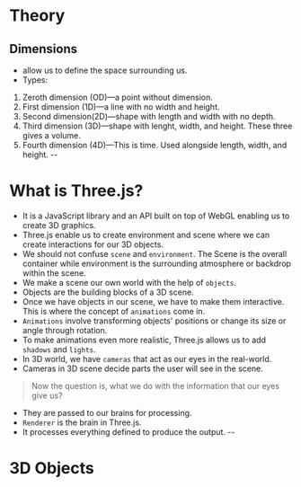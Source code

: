 # Theory
## Dimensions
- allow us to define the space surrounding us.
- Types:
1. Zeroth dimension (OD)—a point without dimension.
2. First dimension (1D)—a line with no width and height.
3. Second dimension(2D)—shape with length and width with no depth.
4. Third dimension (3D)—shape with lenght, width, and height. These three gives a volume.
5. Fourth dimension (4D)—This is time. Used alongside length, width, and height.
--
# What is Three.js?
- It is a JavaScript library and an API built on top of WebGL enabling us to create 3D graphics.
- Three.js enable us to create environment and scene where we can create interactions for our 3D objects.
- We should not confuse `scene` and `environment`. The Scene is the overall container while environment is the surrounding 
atmosphere or backdrop within the scene. 
- We make a scene our own world with the help of `objects`.
- Objects are the building blocks of a 3D scene.
- Once we have objects in our scene, we have to make them interactive. This is where the concept of `animations` come in.
- `Animations` involve transforming objects' positions or change its size or angle through rotation.
- To make animations even more realistic, Three.js allows us to add `shadows` and `lights`.
- In 3D world, we have `cameras` that act as our eyes in the real-world.
- Cameras in 3D scene decide parts the user will see in the scene.
> Now the question is, what we do with the information that our eyes give us?
- They are passed to our brains for processing.
- `Renderer` is the brain in Three.js.
- It processes everything defined to produce the output.
--
# 3D Objects

